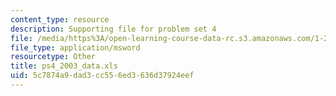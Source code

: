 ```yaml
---
content_type: resource
description: Supporting file for problem set 4
file: /media/https%3A/open-learning-course-data-rc.s3.amazonaws.com/1-224j-carrier-systems-fall-2003/5c7874a9dad3cc556ed3636d37924eef_ps4_2003_data.xls
file_type: application/msword
resourcetype: Other
title: ps4_2003_data.xls
uid: 5c7874a9-dad3-cc55-6ed3-636d37924eef
---
```

